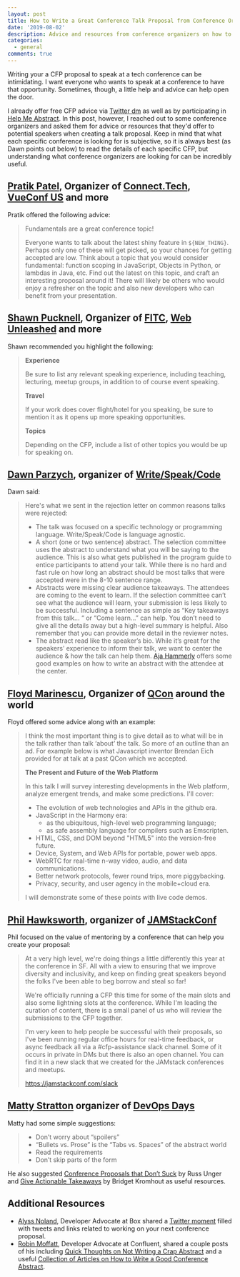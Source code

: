 ```yaml
---
layout: post
title: How to Write a Great Conference Talk Proposal from Conference Organizers
date: '2019-08-02'
description: Advice and resources from conference organizers on how to create a compelling talk proposal
categories:
  - general
comments: true
---
```


Writing your a CFP proposal to speak at a tech conference can be intimidating. I want everyone who wants to speak at a conference to have that opportunity. Sometimes, though, a little help and advice can help open the door.

I already offer free CFP advice via [Twitter dm](https://twitter.com/remotesynth) as well as by participating in [Help Me Abstract](http://helpmeabstract.com/). In this post, however, I reached out to some conference organizers and asked them for advice or resources that they'd offer to potential speakers when creating a talk proposal. Keep in mind that what each specific conference is looking for is subjective, so it is always best (as Dawn points out below) to read the details of each specific CFP, but understanding what conference organizers are looking for can be incredibly useful.

## [Pratik Patel](https://twitter.com/prpatel), Organizer of [Connect.Tech](http://connect.tech/),  [VueConf US](https://us.vuejs.org/) and more

Pratik offered the following advice:

> Fundamentals are a great conference topic!
> 
> Everyone wants to talk about the latest shiny feature in `${NEW_THING}`. Perhaps only one of these will get picked, so your chances for getting accepted are low. Think about a topic that you would consider fundamental: function scoping in JavaScript, Objects in Python, or lambdas in Java, etc. Find out the latest on this topic, and craft an interesting proposal around it! There will likely be others who would enjoy a refresher on the topic and also new developers who can benefit from your presentation.

## [Shawn Pucknell](https://twitter.com/Pucknell), Organizer of [FITC](https://fitc.ca/event/to20/), [Web Unleashed](https://fitc.ca/event/webu19/) and more

Shawn recommended you highlight the following:

> **Experience**
> 
> Be sure to list any relevant speaking experience, including teaching, lecturing, meetup groups, in addition to of course event speaking.
> 
> **Travel**
> 
> If your work does cover flight/hotel for you speaking, be sure to mention it as it opens up more speaking opportunities.
> 
> **Topics**
> 
> Depending on the CFP, include a list of other topics you would be up for speaking on.
 
## [Dawn Parzych](https://twitter.com/dparzych), organizer of [Write/Speak/Code](https://www.writespeakcode.com/)

Dawn said:

> Here's what we sent in the rejection letter on common reasons talks were rejected:
> 
> - The talk was focused on a specific technology or programming language. Write/Speak/Code is language agnostic.
> - A short (one or two sentence) abstract. The selection committee uses the abstract to understand what you will be saying to the audience. This is also what gets published in the program guide to entice participants to attend your talk. While there is no hard and fast rule on how long an abstract should be most talks that were accepted were in the 8-10 sentence range.
> - Abstracts were missing clear audience takeaways. The attendees are coming to the event to learn. If the selection committee can’t see what the audience will learn, your submission is less likely to be successful. Including a sentence as simple as “Key takeaways from this talk... “ or “Come learn…” can help. You don’t need to give all the details away but a high-level summary is helpful. Also remember that you can provide more detail in the reviewer notes.
> - The abstract read like the speaker’s bio. While it’s great for the speakers’ experience to inform their talk, we want to center the audience & how the talk can help them. [Aja Hammerly](https://twitter.com/the_thagomizer) offers some good examples on how to write an abstract with the attendee at the center.

## [Floyd Marinescu](https://twitter.com/floydmarinescu), Organizer of [QCon](https://qconferences.com/) around the world

Floyd offered some advice along with an example:

> I think the most important thing is to give detail as to what will be in the talk rather than talk ‘about’ the talk. So more of an outline than an ad. For example below is what Javascript inventor Brendan Eich provided for at talk at a past QCon which we accepted.
>
> **The Present and Future of the Web Platform**
> 
> In this talk I will survey interesting developments in the Web platform, analyze emergent trends, and make some predictions. I'll cover:
> 
> * The evolution of web technologies and APIs in the github era.
> * JavaScript in the Harmony era:
> 	* as the ubiquitous, high-level web programming language;
> 	* as safe assembly language for compilers such as Emscripten.
> * HTML, CSS, and DOM beyond "HTML5" into the version-free future.
> * Device, System, and Web APIs for portable, power web apps.
> * WebRTC for real-time n-way video, audio, and data communications.
> * Better network protocols, fewer round trips, more piggybacking.
> * Privacy, security, and user agency in the mobile+cloud era.
>
> I will demonstrate some of these points with live code demos.

## [Phil Hawksworth](https://twitter.com/philhawksworth), organizer of [JAMStackConf](https://jamstackconf.com/)

Phil focused on the value of mentoring by a conference that can help you create your proposal:

> At a very high level, we're doing things a little differently this year at the conference in SF. All with a view to ensuring that we improve diversity and inclusivity, and keep on finding great speakers beyond the folks I've been able to beg borrow and steal so far!
> 
> We're officially running a CFP this time for some of the main slots and also some lightning slots at the conference. While I'm leading the curation of content, there is a small panel of us who will review the submissions to the CFP together.
> 
> I'm very keen to help people be successful with their proposals, so I've been running regular office hours for real-time feedback, or async feedback all via a #cfp-assistance slack channel. Some of it occurs in private in DMs but there is also an open channel. You can find it in a new slack that we created for the JAMstack conferences and meetups.
> 
> https://jamstackconf.com/slack

## [Matty Stratton](https://twitter.com/mattstratton) organizer of [DevOps Days](https://devopsdays.org/)

Matty had some simple suggestions:

> - Don’t worry about “spoilers”
> - “Bullets vs. Prose” is the “Tabs vs. Spaces” of the abstract world
> - Read the requirements
> - Don’t skip parts of the form

He also suggested [Conference Proposals that Don’t Suck](https://alistapart.com/article/conference-proposals-that-dont-suck/) by Russ Unger and [Give Actionable Takeaways](https://bridgetkromhout.com/blog/give-actionable-takeaways/) by Bridget Kromhout as useful resources.

## Additional Resources

* [Alyss Noland](https://twitter.com/PreciselyAlyss), Developer Advocate at Box shared a [Twitter moment](https://twitter.com/i/moments/854466209433010176) filled with tweets and links related to working on your next conference proposal.
* [Robin Moffatt](https://twitter.com/rmoff), Developer Advocate at Confluent, shared a couple posts of his including [Quick Thoughts on Not Writing a Crap Abstract](https://rmoff.net/2018/12/19/quick-thoughts-on-not-writing-a-crap-abstract/) and a useful [Collection of Articles on How to Write a Good Conference Abstract](https://rmoff.net/2016/05/05/collection-of-articles-on-how-to-write-a-good-conference-abstract/).